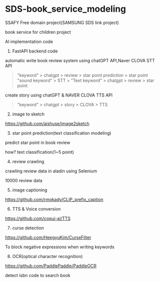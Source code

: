 # SDS-book_service_modeling

SSAFY Free domain project(SAMSUNG SDS link project)

book service for children project

AI implementation code

1. FastAPI backend code

automatic write book review system using chatGPT API,Naver CLOVA STT API
> "keyword" > chatgpt > review > star point prediction > star point
> "sound keyword" > STT > "Text keyword" > chatgpt > review > star point

create story using chatGPT & NAVER CLOVA TTS API
> "keyword" > chatgpt > story > CLOVA > TTS

2. image to sketch

https://github.com/aishuse/image2sketch

3. star point prediction(text classification modeling)

predict star point in book review

how? text classification(1~5 point)

4. review crawling

crawling review data in aladin using Selenium

10000 review data

5. image captioning

https://github.com/rmokady/CLIP_prefix_caption

6. TTS & Voice conversion

https://github.com/coqui-ai/TTS

7. curse detection

https://github.com/HeegyuKim/CurseFilter

To block negative expressions when writing keywords

8. OCR(optical character recognition)

https://github.com/PaddlePaddle/PaddleOCR

detect isbn code to search book



